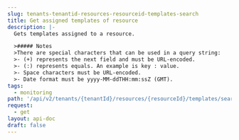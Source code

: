 ```yaml
---
slug: tenants-tenantid-resources-resourceid-templates-search
title: Get assigned templates of resource
description: |-
  Gets templates assigned to a resource.

  >##### Notes
  >There are special characters that can be used in a query string:
  >- (+) represents the next field and must be URL-encoded.
  >- (:) represents equals. An example is key : value.
  >- Space characters must be URL-encoded.
  >- Date format must be yyyy-MM-ddTHH:mm:ssZ (GMT).
tags:
  - monitoring
path: '/api/v2/tenants/{tenantId}/resources/{resourceId}/templates/search'
request:
  - get
layout: api-doc
draft: false
---
```

